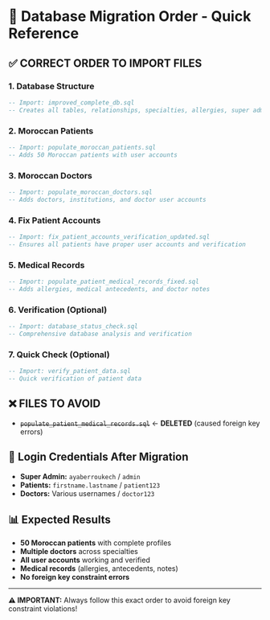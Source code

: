# 🔄 Database Migration Order - Quick Reference

## ✅ **CORRECT ORDER TO IMPORT FILES**

### **1. Database Structure**
```sql
-- Import: improved_complete_db.sql
-- Creates all tables, relationships, specialties, allergies, super admin
```

### **2. Moroccan Patients**
```sql
-- Import: populate_moroccan_patients.sql
-- Adds 50 Moroccan patients with user accounts
```

### **3. Moroccan Doctors**
```sql
-- Import: populate_moroccan_doctors.sql
-- Adds doctors, institutions, and doctor user accounts
```

### **4. Fix Patient Accounts**
```sql
-- Import: fix_patient_accounts_verification_updated.sql
-- Ensures all patients have proper user accounts and verification
```

### **5. Medical Records**
```sql
-- Import: populate_patient_medical_records_fixed.sql
-- Adds allergies, medical antecedents, and doctor notes
```

### **6. Verification (Optional)**
```sql
-- Import: database_status_check.sql
-- Comprehensive database analysis and verification
```

### **7. Quick Check (Optional)**
```sql
-- Import: verify_patient_data.sql
-- Quick verification of patient data
```

## ❌ **FILES TO AVOID**

- ~~`populate_patient_medical_records.sql`~~ ← **DELETED** (caused foreign key errors)

## 🔐 **Login Credentials After Migration**

- **Super Admin:** `ayaberroukech` / `admin`
- **Patients:** `firstname.lastname` / `patient123`
- **Doctors:** Various usernames / `doctor123`

## 📊 **Expected Results**

- **50 Moroccan patients** with complete profiles
- **Multiple doctors** across specialties
- **All user accounts** working and verified
- **Medical records** (allergies, antecedents, notes)
- **No foreign key constraint errors**

---

**⚠️ IMPORTANT:** Always follow this exact order to avoid foreign key constraint violations! 